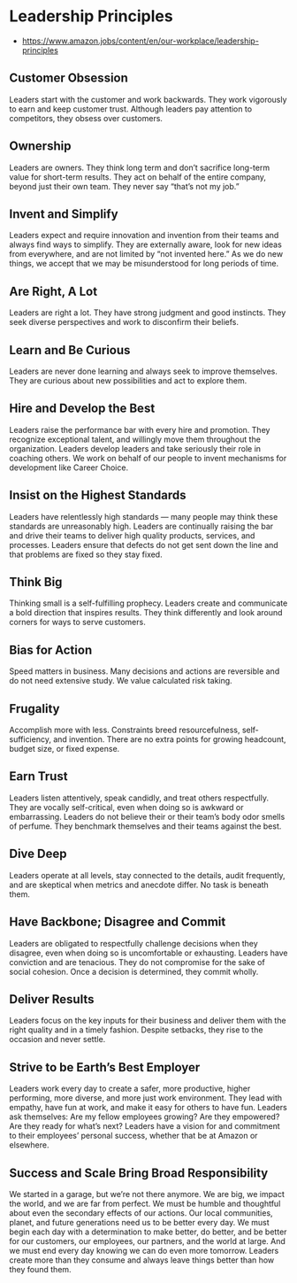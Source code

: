 # Leadership Principles

- <https://www.amazon.jobs/content/en/our-workplace/leadership-principles>

## Customer Obsession

Leaders start with the customer and work backwards.
They work vigorously to earn and keep customer trust.
Although leaders pay attention to competitors, they obsess over customers.

## Ownership

Leaders are owners.
They think long term and don’t sacrifice long-term value for short-term results.
They act on behalf of the entire company, beyond just their own team.
They never say “that’s not my job.”

## Invent and Simplify

Leaders expect and require innovation and invention from their teams and always find ways to simplify.
They are externally aware, look for new ideas from everywhere, and are not limited by “not invented here.” As we do new things, we accept that we may be misunderstood for long periods of time.

## Are Right, A Lot

Leaders are right a lot.
They have strong judgment and good instincts.
They seek diverse perspectives and work to disconfirm their beliefs.

## Learn and Be Curious

Leaders are never done learning and always seek to improve themselves.
They are curious about new possibilities and act to explore them.

## Hire and Develop the Best

Leaders raise the performance bar with every hire and promotion.
They recognize exceptional talent, and willingly move them throughout the organization.
Leaders develop leaders and take seriously their role in coaching others.
We work on behalf of our people to invent mechanisms for development like Career Choice.

## Insist on the Highest Standards

Leaders have relentlessly high standards — many people may think these standards are unreasonably high.
Leaders are continually raising the bar and drive their teams to deliver high quality products, services, and processes.
Leaders ensure that defects do not get sent down the line and that problems are fixed so they stay fixed.

## Think Big

Thinking small is a self-fulfilling prophecy.
Leaders create and communicate a bold direction that inspires results.
They think differently and look around corners for ways to serve customers.

## Bias for Action

Speed matters in business.
Many decisions and actions are reversible and do not need extensive study.
We value calculated risk taking.

## Frugality

Accomplish more with less.
Constraints breed resourcefulness, self-sufficiency, and invention.
There are no extra points for growing headcount, budget size, or fixed expense.

## Earn Trust

Leaders listen attentively, speak candidly, and treat others respectfully.
They are vocally self-critical, even when doing so is awkward or embarrassing.
Leaders do not believe their or their team’s body odor smells of perfume.
They benchmark themselves and their teams against the best.

## Dive Deep

Leaders operate at all levels, stay connected to the details, audit frequently, and are skeptical when metrics and anecdote differ.
No task is beneath them.

## Have Backbone; Disagree and Commit

Leaders are obligated to respectfully challenge decisions when they disagree, even when doing so is uncomfortable or exhausting.
Leaders have conviction and are tenacious.
They do not compromise for the sake of social cohesion.
Once a decision is determined, they commit wholly.

## Deliver Results

Leaders focus on the key inputs for their business and deliver them with the right quality and in a timely fashion.
Despite setbacks, they rise to the occasion and never settle.

## Strive to be Earth’s Best Employer

Leaders work every day to create a safer, more productive, higher performing, more diverse, and more just work environment.
They lead with empathy, have fun at work, and make it easy for others to have fun.
Leaders ask themselves: Are my fellow employees growing? Are they empowered? Are they ready for what’s next? Leaders have a vision for and commitment to their employees’ personal success, whether that be at Amazon or elsewhere.

## Success and Scale Bring Broad Responsibility

We started in a garage, but we’re not there anymore.
We are big, we impact the world, and we are far from perfect.
We must be humble and thoughtful about even the secondary effects of our actions.
Our local communities, planet, and future generations need us to be better every day.
We must begin each day with a determination to make better, do better, and be better for our customers, our employees, our partners, and the world at large.
And we must end every day knowing we can do even more tomorrow.
Leaders create more than they consume and always leave things better than how they found them.
